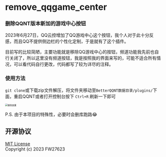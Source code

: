 # remove_qqgame_center
### 删除QQNT版本新加的游戏中心按钮

2023年6月27日，QQ云控增加了QQ游戏中心这个按钮，我个人对于此十分反感，而且QQ不提供侧边栏的个性化定制，于是就有了这个插件。

目前写的比较简陋，主要功能就是移除QQ游戏中心的按钮，频道功能我先前也自行关闭了，所以这里没有频道按钮，我是按照我的界面来写的，可能不适合所有情况，可以看代码自行更改，代码都写了较为详尽的注释。

### 使用方法
`git clone`或下载zip文件解压，将文件夹移动至`BetterQQNT数据目录/plugins/`下面，重启QQNT或者打开控制台按下 `Ctrl+R` 刷新一下即可

<img src="D:\QQNT\resources\app\BetterQQNT\plugins\remove_qqgame_center\1.png" alt="移除效果" style="zoom:50%;" />

P.S. 由于本项目的特殊性，必要时会删库跑路😂

## 开源协议

[MIT License](./LICENSE)  
Copyright (c) 2023 FW27623
